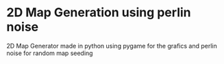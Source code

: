 # 2D Map Generation using perlin noise
2D Map Generator made in python using pygame for the grafics and perlin noise for random map seeding
